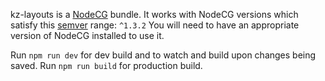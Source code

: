 kz-layouts is a [NodeCG](http://github.com/nodecg/nodecg) bundle.
It works with NodeCG versions which satisfy this [semver](https://docs.npmjs.com/getting-started/semantic-versioning) range: `^1.3.2`
You will need to have an appropriate version of NodeCG installed to use it.

Run `npm run dev` for dev build and to watch and build upon changes being saved.
Run `npm run build` for production build.
